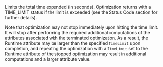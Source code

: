 Limits the total time expended (in seconds). Optimization returns with a TIME_LIMIT status if the limit is exceeded (see
the Status Code section for further details).

Note that optimization may not stop immediately upon hitting the time limit. It will stop after performing the required
additional computations of the attributes associated with the terminated optimization. As a result, the Runtime
attribute may be larger than the specified `TimeLimit` upon completion, and repeating the optimization with a
`TimeLimit` set to the Runtime attribute of the stopped optimization may result in additional computations and a larger
attribute value.